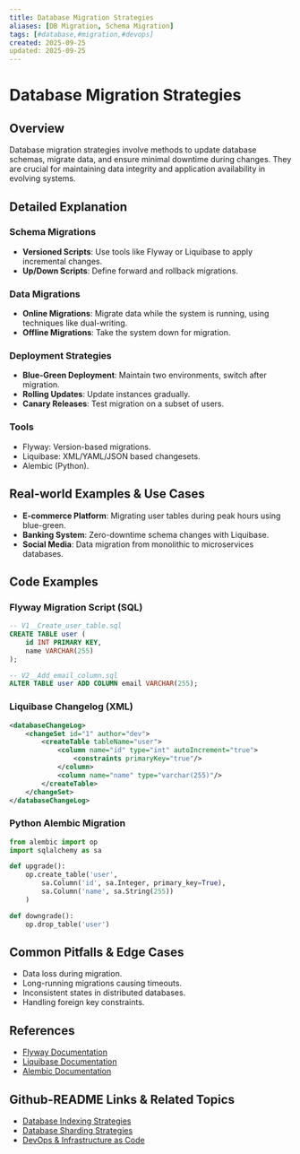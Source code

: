 ```yaml
---
title: Database Migration Strategies
aliases: [DB Migration, Schema Migration]
tags: [#database,#migration,#devops]
created: 2025-09-25
updated: 2025-09-25
---
```


# Database Migration Strategies

## Overview

Database migration strategies involve methods to update database schemas, migrate data, and ensure minimal downtime during changes. They are crucial for maintaining data integrity and application availability in evolving systems.

## Detailed Explanation

### Schema Migrations

- **Versioned Scripts**: Use tools like Flyway or Liquibase to apply incremental changes.
- **Up/Down Scripts**: Define forward and rollback migrations.

### Data Migrations

- **Online Migrations**: Migrate data while the system is running, using techniques like dual-writing.
- **Offline Migrations**: Take the system down for migration.

### Deployment Strategies

- **Blue-Green Deployment**: Maintain two environments, switch after migration.
- **Rolling Updates**: Update instances gradually.
- **Canary Releases**: Test migration on a subset of users.

### Tools

- Flyway: Version-based migrations.
- Liquibase: XML/YAML/JSON based changesets.
- Alembic (Python).

## Real-world Examples & Use Cases

- **E-commerce Platform**: Migrating user tables during peak hours using blue-green.
- **Banking System**: Zero-downtime schema changes with Liquibase.
- **Social Media**: Data migration from monolithic to microservices databases.

## Code Examples

### Flyway Migration Script (SQL)

```sql
-- V1__Create_user_table.sql
CREATE TABLE user (
    id INT PRIMARY KEY,
    name VARCHAR(255)
);

-- V2__Add_email_column.sql
ALTER TABLE user ADD COLUMN email VARCHAR(255);
```

### Liquibase Changelog (XML)

```xml
<databaseChangeLog>
    <changeSet id="1" author="dev">
        <createTable tableName="user">
            <column name="id" type="int" autoIncrement="true">
                <constraints primaryKey="true"/>
            </column>
            <column name="name" type="varchar(255)"/>
        </createTable>
    </changeSet>
</databaseChangeLog>
```

### Python Alembic Migration

```python
from alembic import op
import sqlalchemy as sa

def upgrade():
    op.create_table('user',
        sa.Column('id', sa.Integer, primary_key=True),
        sa.Column('name', sa.String(255))
    )

def downgrade():
    op.drop_table('user')
```

## Common Pitfalls & Edge Cases

- Data loss during migration.
- Long-running migrations causing timeouts.
- Inconsistent states in distributed databases.
- Handling foreign key constraints.

## References

- [Flyway Documentation](https://flywaydb.org/documentation/)
- [Liquibase Documentation](https://www.liquibase.org/documentation/)
- [Alembic Documentation](https://alembic.sqlalchemy.org/)

## Github-README Links & Related Topics

- [Database Indexing Strategies](../database-indexing-strategies/README.md)
- [Database Sharding Strategies](../database-sharding-strategies/README.md)
- [DevOps & Infrastructure as Code](../devops-infrastructure-as-code/README.md)